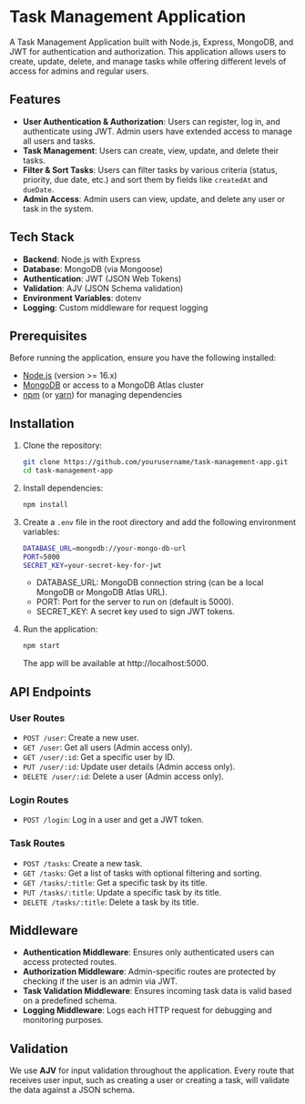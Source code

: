 # Task Management Application

A Task Management Application built with Node.js, Express, MongoDB, and JWT for authentication and authorization. This application allows users to create, update, delete, and manage tasks while offering different levels of access for admins and regular users.

## Features

- **User Authentication & Authorization**: Users can register, log in, and authenticate using JWT. Admin users have extended access to manage all users and tasks.
- **Task Management**: Users can create, view, update, and delete their tasks.
- **Filter & Sort Tasks**: Users can filter tasks by various criteria (status, priority, due date, etc.) and sort them by fields like `createdAt` and `dueDate`.
- **Admin Access**: Admin users can view, update, and delete any user or task in the system.

## Tech Stack

- **Backend**: Node.js with Express
- **Database**: MongoDB (via Mongoose)
- **Authentication**: JWT (JSON Web Tokens)
- **Validation**: AJV (JSON Schema validation)
- **Environment Variables**: dotenv
- **Logging**: Custom middleware for request logging

## Prerequisites

Before running the application, ensure you have the following installed:

- [Node.js](https://nodejs.org/) (version >= 16.x)
- [MongoDB](https://www.mongodb.com/) or access to a MongoDB Atlas cluster
- [npm](https://www.npmjs.com/) (or [yarn](https://yarnpkg.com/)) for managing dependencies

## Installation

1. Clone the repository:

   ```bash
   git clone https://github.com/yourusername/task-management-app.git
   cd task-management-app
   ```
2. Install dependencies:
    ```bash
    npm install
    ```

3. Create a `.env` file in the root directory and add the following environment variables:
    ```bash
    DATABASE_URL=mongodb://your-mongo-db-url
    PORT=5000
    SECRET_KEY=your-secret-key-for-jwt
    ```
    - DATABASE_URL: MongoDB connection string (can be a local MongoDB or MongoDB Atlas URL).
    - PORT: Port for the server to run on (default is 5000).
    - SECRET_KEY: A secret key used to sign JWT tokens.
4. Run the application: 
    ```bash
    npm start
    ```
    The app will be available at http://localhost:5000.

## API Endpoints

### **User Routes**
- `POST /user`: Create a new user.
- `GET /user`: Get all users (Admin access only).
- `GET /user/:id`: Get a specific user by ID.
- `PUT /user/:id`: Update user details (Admin access only).
- `DELETE /user/:id`: Delete a user (Admin access only).

### **Login Routes**
- `POST /login`: Log in a user and get a JWT token.

### **Task Routes**
- `POST /tasks`: Create a new task.
- `GET /tasks`: Get a list of tasks with optional filtering and sorting.
- `GET /tasks/:title`: Get a specific task by its title.
- `PUT /tasks/:title`: Update a specific task by its title.
- `DELETE /tasks/:title`: Delete a task by its title.

## Middleware

- **Authentication Middleware**: Ensures only authenticated users can access protected routes.
- **Authorization Middleware**: Admin-specific routes are protected by checking if the user is an admin via JWT.
- **Task Validation Middleware**: Ensures incoming task data is valid based on a predefined schema.
- **Logging Middleware**: Logs each HTTP request for debugging and monitoring purposes.

## Validation

We use **AJV** for input validation throughout the application. Every route that receives user input, such as creating a user or creating a task, will validate the data against a JSON schema.




